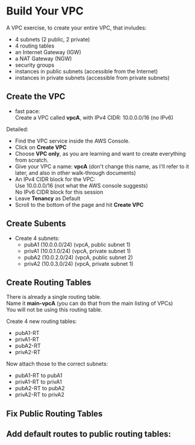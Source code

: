 # Build Your VPC

A VPC exercise, to create your entire VPC, that invludes:
- 4 subnets (2 public, 2 private)
- 4 routing tables
- an Internet Gateway (IGW)
- a NAT Gateway (NGW)
- security groups
- instances in public subnets (accessible from the Internet)
- instances in private subnets (accessible from private subnets)

## Create the VPC

- fast pace:  
Create a VPC called **vpcA**, with IPv4 CIDR:  10.0.0.0/16 (no IPv6)

Detailed:  
- Find the VPC service inside the AWS Console.
- Click on **Create VPC**
- Choose **VPC only**, as you are learning and want to create everything from scratch.
- Give your VPC a name: **vpcA**  (don't change this name, as I'll refer to it later, and also in other walk-through documents)
- An IPv4 CIDR block for the VPC:  
Use 10.0.0.0/16 (not what the AWS console suggests)  
No IPv6 CIDR block for this session
- Leave **Tenancy** as Default
- Scroll to the bottom of the page and hit **Create VPC**

## Create Subents

- Create 4 subnets:
  - pubA1  (10.0.0.0/24)  (vpcA, public subnet 1)
  - privA1 (10.0.1.0/24)  (vpcA, private subnet 1)
  - pubA2  (10.0.2.0/24)  (vpcA, public subnet 2)
  - privA2 (10.0.3.0/24)  (vpcA, private subnet 1)

## Create Routing Tables

There is already a single routing table.  
Name it **main-vpcA** (you can do that from the main listing of VPCs)  
You will not be using this routing table.  

Create 4 new routing tables:
- pubA1-RT
- privA1-RT
- pubA2-RT
- privA2-RT

Now attach those to the correct subnets:
- pubA1-RT  to pubA1
- privA1-RT to privA1
- pubA2-RT  to pubA2
- privA2-RT to privA2

## Fix Public Routing Tables

Add default routes to public routing tables:
- 